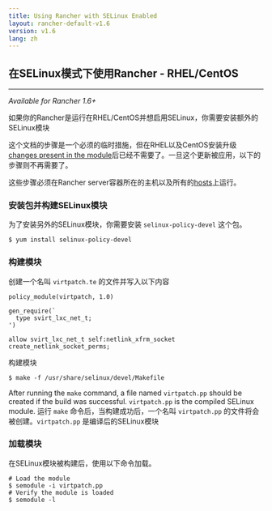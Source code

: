 ```yaml
---
title: Using Rancher with SELinux Enabled
layout: rancher-default-v1.6
version: v1.6
lang: zh
---
```


## 在SELinux模式下使用Rancher - RHEL/CentOS
---

_Available for Rancher 1.6+_

如果你的Rancher是运行在RHEL/CentOS并想启用SELinux，你需要安装额外的SELinux模块

这个文档的步骤是一个必须的临时措施，但在RHEL以及CentOS安装升级[changes present in the module](https://github.com/projectatomic/container-selinux/pull/33)后已经不需要了。一旦这个更新被应用，以下的步骤则不再需要了。

这些步骤必须在Rancher server容器所在的主机以及所有的[hosts]({{site.baseurl}}/rancher/{{page.version}}/{{page.lang}}/hosts/)上运行。

### 安装包并构建SELinux模块

为了安装另外的SELinux模块，你需要安装 `selinux-policy-devel` 这个包。

```bash
$ yum install selinux-policy-devel
```

### 构建模块

创建一个名叫 `virtpatch.te` 的文件并写入以下内容

```
policy_module(virtpatch, 1.0)

gen_require(`
  type svirt_lxc_net_t;
')

allow svirt_lxc_net_t self:netlink_xfrm_socket create_netlink_socket_perms;
```

构建模块

```
$ make -f /usr/share/selinux/devel/Makefile
```

After running the `make` command, a file named `virtpatch.pp` should be created if the build was successful. `virtpatch.pp` is the compiled SELinux module.
运行 `make` 命令后，当构建成功后，一个名叫 `virtpatch.pp` 的文件将会被创建。`virtpatch.pp` 是编译后的SELinux模块

### 加载模块

在SELinux模块被构建后，使用以下命令加载。

```
# Load the module
$ semodule -i virtpatch.pp
# Verify the module is loaded
$ semodule -l
```
